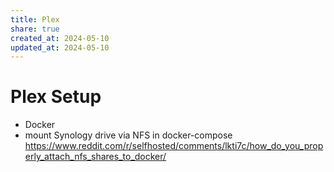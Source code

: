 ```yaml
---
title: Plex
share: true
created_at: 2024-05-10
updated_at: 2024-05-10
---
```


# Plex Setup
- Docker
- mount Synology drive via NFS in docker-compose https://www.reddit.com/r/selfhosted/comments/lkti7c/how_do_you_properly_attach_nfs_shares_to_docker/
